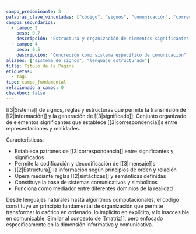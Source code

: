 ```yaml
---
campo_predominante: 3
palabras_clave_vinculadas: ["código", "signos", "comunicación", "correspondencia"]
campos_secundarios:
  - campo: 2
    peso: 0.7
    descripción: "Estructura y organización de elementos significantes"
  - campo: 4
    peso: 0.5
    descripción: "Concreción como sistema específico de comunicación"
aliases: ["sistema de signos", "lenguaje estructurado"]
title: Titulo de la Página
etiquetas:
  - tag1
tipo: campo_fundamental
relacionado_a_campo: 0
checkbox: false
---
```

[[3|Sistema]] de signos, reglas y estructuras que permite la transmisión de [[2|información]] y la generación de [[3|significado]]. Conjunto organizado de elementos significantes que establece [[3|correspondencia]]s entre representaciones y realidades.

Características:
- Establece patrones de [[3|correspondencia]] entre significantes y significados
- Permite la codificación y decodificación de [[3|mensaje]]s
- [[2|Estructura]] la información según principios de orden y relación
- Opera mediante reglas [[2|sintácticas]] y semánticas definidas
- Constituye la base de sistemas comunicativos y simbólicos
- Funciona como mediador entre diferentes dominios de la realidad

Desde lenguajes naturales hasta algoritmos computacionales, el código constituye un principio fundamental de organización que permite transformar lo caótico en ordenado, lo implícito en explícito, y lo inaccesible en comunicable. Similar al concepto de [[matriz]], pero enfocado específicamente en la dimensión informativa y comunicativa.
